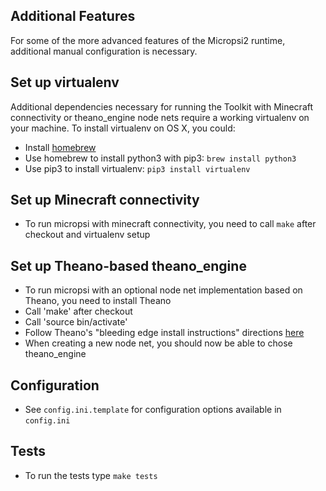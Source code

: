 Additional Features
-----
For some of the more advanced features of the Micropsi2 runtime, additional manual configuration is necessary.


Set up virtualenv
-----
Additional dependencies necessary for running the Toolkit with Minecraft connectivity or theano_engine node nets
require a working virtualenv on your machine.
To install virtualenv on OS X, you could:
* Install [homebrew](http://brew.sh/)
* Use homebrew to install python3 with pip3: `brew install python3`
* Use pip3 to install virtualenv: `pip3 install virtualenv`


Set up Minecraft connectivity
-----
* To run micropsi with minecraft connectivity, you need to call `make` after checkout and virtualenv setup


Set up Theano-based theano_engine
-----
* To run micropsi with an optional node net implementation based on Theano, you need to install Theano
* Call 'make' after checkout
* Call 'source bin/activate'
* Follow Theano's "bleeding edge install instructions" directions [here](http://deeplearning.net/software/theano/install.html)
* When creating a new node net, you should now be able to chose theano_engine


Configuration
-----
* See `config.ini.template` for configuration options available in `config.ini`


Tests
-----
* To run the tests type `make tests`
